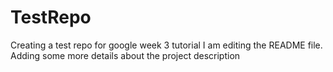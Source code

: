 # TestRepo
Creating a test repo for google week 3 tutorial
I am editing the README file. Adding some more details about the project description
